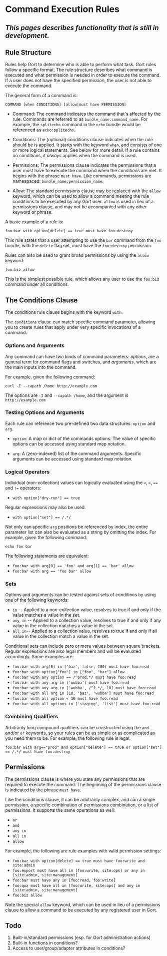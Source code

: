 # Command Execution Rules

## _This pages describes functionality that is still in development._

## Rule Structure

Rules help Gort to determine who is able to perform what task. Gort rules follow a specific format. The rule structure describes what command is executed and what permission is needed in order to execute the command. If a user does not have the specified permission, the user is not able to execute the command.

The general form of a command is:

```
COMMAND [when CONDITIONS] [allow|must have PERMISSION]
```

* Command: The command indicates the command that's affected by the rule. Commands are referred to as `bundle_name:command_name`. For example, the `splitecho` command in the `echo` bundle would be referenced as `echo:splitecho`.

* Conditions: The (optional) conditions clause indicates when the rule should be is applied. It starts with the keyword `when`, and consists of one or more logical statements. See below for more detail. If a rule contains no conditions, it _always_ applies when the command is used.

* Permissions: The permissions clause indicates the permissions that a user must have to execute the command when the conditions are met. It begins with the phrase `must have`. Like commands, permissions are namespaced: `bundle_name:permission_name`.

* Allow: The standard permissions clause may be replaced with the `allow` keyword, which can be used to allow a command meeting the rule conditions to be executed by any Gort user. `allow` is used in lieu of a permissions clause, and may not be accompanied with any other keyword or phrase.

A basic example of a rule is:

```
foo:bar with option[delete] == true must have foo:destroy
```

This rule states that a user attempting to use the `bar` command from the `foo` bundle, with the `delete` flag set, must have the `foo:destroy` permission.

Rules can also be used to grant broad permissions by using the `allow` keyword:

```
foo:biz allow
```

This is the simplest possible rule, which allows any user to use the `foo:biz` command under all conditions.

## The Conditions Clause

The conditions rule clause begins with the keyword `with`.

The `conditions` clause can match specific command parameter, allowing you to create rules that apply under very specific invocations of a command. 

### Options and Arguments

Any command can have two kinds of command parameters: _options_, are a general term for command flags and switches, and _arguments_, which are the main inputs into the command.

For example, given the following command:

```
curl -I --capath /home http://example.com
```

The options are `-I` and `--capath /home`, and the argument is `http://example.com`

### Testing Options and Arguments

<!-- Thought: do we want to eventually add support for built-in functions in conditions, like time-based functions? Maybe we can allow inspection of the user's attributes? -->

Each rule can reference two pre-defined two data structures: `option` and `arg`.

* `option`: A map or dict of the commands options. The value of specific options can be accessed using standard map notation.

* `arg`: A (zero-indexed) list of the command arguments. Specific arguments can be accessed using standard map notation.

### Logical Operators

Individual (non-collection) values can logically evaluated using the `<`, `>`, `==` and `!=` operators:

* `with option["dry-run"] == true`

Regular expressions may also be used.

* `with option["set"] == /.*/`

Not only can specific `arg` positions be referenced by index, the entire parameter list can also be evaluated as a string by omitting the index. For example, given the following command:

```
echo foo bar
```

The following statements are equivalent:

* `foo:bar with arg[0] == 'foo' and arg[1] == 'bar' allow`
* `foo:bar with arg == 'foo bar' allow`

### Sets

Options and arguments can be tested against sets of conditions by using one of the following keywords:

* `in` -- Applied to a non-collection value, resolves to true if and only if the value matches a value in the set.
* `any`, `in` -- Applied to a collection value, resolves to true if and only if any value in the collection matches a value in the set.
* `all`, `in`-- Applied to a collection value, resolves to true if and only if all value in the collection match a value in the set.

Conditional sets can include zero or more values between square brackets. Regular expressions are also legal members and will be evaluated accordingly. Some examples are:

* `foo:bar with arg[0] in ['baz', false, 100] must have foo:read`
* `foo:bar with option["foo"] in ["foo", "bar"] allow`
* `foo:bar with any option == /^prod.*/ must have foo:read`
* `foo:bar with any arg in ['wubba'] must have foo:read`
* `foo:bar with any arg in ['wubba', /^f.*/, 10] must have foo:read`
* `foo:bar with all arg in [10, 'baz', 'wubba'] must have foo:read`
* `foo:bar with all option < 10 must have foo:read`
* `foo:bar with all options in ['staging', 'list'] must have foo:read`

### Combining Qualifiers

Arbitrarily long compound qualifiers can be constructed using the `and` and/or `or` keywords, so your rules can be as simple or as complicated as you need them to be. For example, the following rule is legal:

```
foo:bar with arg=="prod" and option["delete"] == true or option["set"] == /.*/ must have foo:destroy
```

## Permissions

The permissions clause is where you state any permissions that are required to execute the command. The beginning of the permissions clause is indicated by the phrase `must have`.

Like the conditions clause, it can be arbitrarily complex, and can a single permission, a specific combination of permissions combination, or a list of permissions. It supports the same operations as well:

* `or`
* `and`
* `any in`
* `all in`
* `allow`

For example, the following are rule examples with valid permission settings:

* `foo:baz with option[delete] == true must have foo:write and site:admin`
* `foo:export must have all in [foo:write, site:ops] or any in [site:admin, site:management]`
* `foo:bar must have any in [foo:read, foo:write]`
* `foo:qux must have all in [foo:write, site:ops] and any in [site:admin, site:management]`
* `foo:biz allow`

Note the special `allow` keyword, which can be used in lieu of a permissions clause to allow a command to be executed by any registered user in Gort.

## Todo

1. Built-in/standard permissions (esp. for Gort administration actions)
1. Built-in functions in conditions?
1. Access to user/group/adapter attributes in conditions?

<!-- ## Site Namespace

The site namespace is used when trying to set permissions for a user, group, or role. This does not have to be command specific. You may use site permissions when deciding what group should have permissions to execute certain commands, in specific environments, within certain groups.

A user can only create and delete permissions from the site namespace. You cannot delete the permissions that are part of a command bundle.

For example, let's say your organization has an IT group, "it", an engineering group, "eng", and a QA group, "qa". As a result, you have 3 different environments "prod", "test" and "stage". There are certain tasks that can be performed in each environment, but you must belong to the correct group and be operating in the correct environment.

So we will assume that The IT group operates in "prod", QA in "qa", and Engineering in "staging", though IT should be able to handle certain tasks in all environments such as patch updates and the sort.

Let's create some example commands: `foo:deploy`, `foo:patch`, `foo:delete`, `foo:readlog`

For the examples sake, we'll have the example permissions map to these commands such that they may look like: `foo:p_deploy`, `foo:p_patch`, `foo:p_delete`, `foo:p_readlog`

We'll set up site permissions based on each group and each environment: `site:prod`, `site:test`, `site:stage`, `site:it`, `site:qa`, `site:eng`.

Some resulting rules may look like the following:

* `foo:deploy with option[environment] == 'prod' must have all in [site:it, site:prod, foo:p_deploy]`
* `foo:deploy with option[environment] == 'qa' must have site:test and foo:p_deploy`
* `foo:deploy with option[environment] == 'stage' must have site:stage and foo:p_deploy`
* `foo:patch must have all in [foo:p_patch, site:it] or all in [site:qa, site:test, foo:p_patch] or all in [site:eng, site:stage, foo:p_patch]` -->
